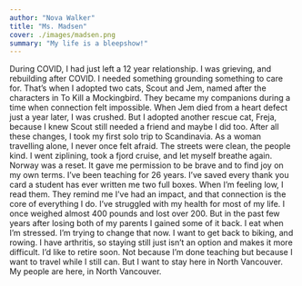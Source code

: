 ```yaml
---
author: "Nova Walker"
title: "Ms. Madsen"
cover: ./images/madsen.png
summary: "My life is a bleepshow!"
---
```


During COVID, I had just left a 12 year relationship. I was grieving, and rebuilding after COVID. I
needed something grounding something to care for. That’s when I adopted two cats, Scout
and Jem, named after the characters in To Kill a Mockingbird. They became my companions
during a time when connection felt impossible.
When Jem died from a heart defect just a year later, I was crushed. But I adopted another
rescue cat, Freja, because I knew Scout still needed a friend and maybe I did too.
After all these changes, I took my first solo trip to Scandinavia. As a woman travelling alone, I
never once felt afraid. The streets were clean, the people kind. I went ziplining, took a fjord
cruise, and let myself breathe again. Norway was a reset. It gave me permission to be brave
and to find joy on my own terms.
I’ve been teaching for 26 years. I’ve saved every thank you card a student has ever written me
two full boxes. When I’m feeling low, I read them. They remind me I’ve had an impact, and that
connection is the core of everything I do.
I’ve struggled with my health for most of my life. I once weighed almost 400 pounds and lost
over 200. But in the past few years after losing both of my parents I gained some of it back. I
eat when I’m stressed. I’m trying to change that now. I want to get back to biking, and rowing. I
have arthritis, so staying still just isn’t an option and makes it more difficult.
I’d like to retire soon. Not because I’m done teaching but because I want to travel while I still
can. But I want to stay here in North Vancouver. My people are here, in North Vancouver.